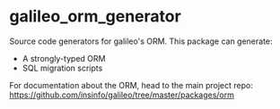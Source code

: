 # galileo_orm_generator
Source code generators for galileo's ORM.
This package can generate:
* A strongly-typed ORM
* SQL migration scripts

For documentation about the ORM, head to the main project repo:
https://github.com/insinfo/galileo/tree/master/packages/orm
